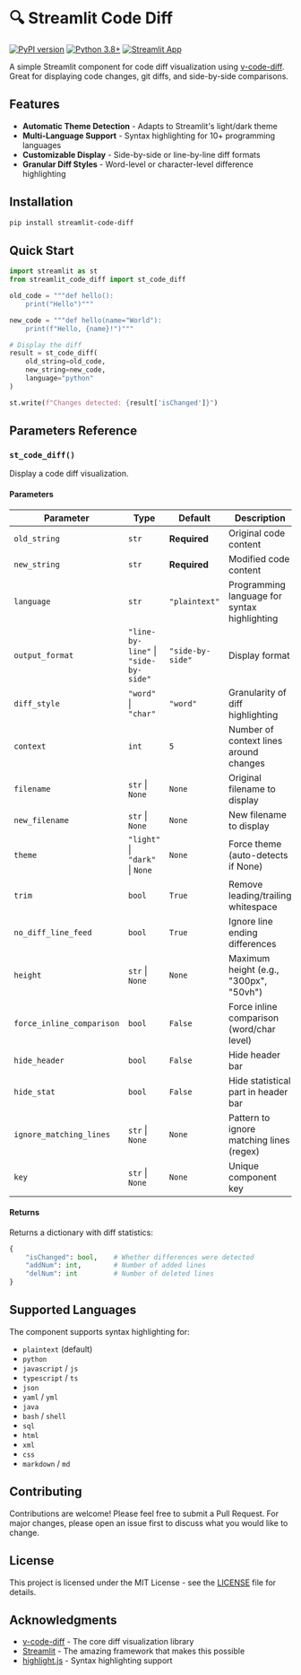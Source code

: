 # 🔍 Streamlit Code Diff

[![PyPI version](https://badge.fury.io/py/streamlit-code-diff.svg)](https://badge.fury.io/py/streamlit-code-diff)
[![Python 3.8+](https://img.shields.io/badge/python-3.8+-blue.svg)](https://www.python.org/downloads/)
[![Streamlit App](https://static.streamlit.io/badges/streamlit_badge_black_white.svg)](https://streamlit-code-diff-demo.streamlit.app)

A simple Streamlit component for code diff visualization using [v-code-diff](https://github.com/keguigong/v-code-diff). Great for displaying code changes, git diffs, and side-by-side comparisons.

## Features
- **Automatic Theme Detection** - Adapts to Streamlit's light/dark theme
- **Multi-Language Support** - Syntax highlighting for 10+ programming languages
- **Customizable Display** - Side-by-side or line-by-line diff formats
- **Granular Diff Styles** - Word-level or character-level difference highlighting

## Installation

```bash
pip install streamlit-code-diff
```

## Quick Start

```python
import streamlit as st
from streamlit_code_diff import st_code_diff

old_code = """def hello():
    print("Hello")"""

new_code = """def hello(name="World"):
    print(f"Hello, {name}!")"""

# Display the diff
result = st_code_diff(
    old_string=old_code,
    new_string=new_code,
    language="python"
)

st.write(f"Changes detected: {result['isChanged']}")
```

## Parameters Reference

### `st_code_diff()`

Display a code diff visualization.

#### Parameters

| Parameter | Type | Default | Description |
|-----------|------|---------|-------------|
| `old_string` | `str` | **Required** | Original code content |
| `new_string` | `str` | **Required** | Modified code content |
| `language` | `str` | `"plaintext"` | Programming language for syntax highlighting |
| `output_format` | `"line-by-line"` \| `"side-by-side"` | `"side-by-side"` | Display format |
| `diff_style` | `"word"` \| `"char"` | `"word"` | Granularity of diff highlighting |
| `context` | `int` | `5` | Number of context lines around changes |
| `filename` | `str` \| `None` | `None` | Original filename to display |
| `new_filename` | `str` \| `None` | `None` | New filename to display |
| `theme` | `"light"` \| `"dark"` \| `None` | `None` | Force theme (auto-detects if None) |
| `trim` | `bool` | `True` | Remove leading/trailing whitespace |
| `no_diff_line_feed` | `bool` | `True` | Ignore line ending differences |
| `height` | `str` \| `None` | `None` | Maximum height (e.g., "300px", "50vh") |
| `force_inline_comparison` | `bool` | `False` | Force inline comparison (word/char level) |
| `hide_header` | `bool` | `False` | Hide header bar |
| `hide_stat` | `bool` | `False` | Hide statistical part in header bar |
| `ignore_matching_lines` | `str` \| `None` | `None` | Pattern to ignore matching lines (regex) |
| `key` | `str` \| `None` | `None` | Unique component key |

#### Returns

Returns a dictionary with diff statistics:

```python
{
    "isChanged": bool,    # Whether differences were detected
    "addNum": int,        # Number of added lines
    "delNum": int         # Number of deleted lines
}
```

## Supported Languages

The component supports syntax highlighting for:

- `plaintext` (default)
- `python`
- `javascript` / `js`
- `typescript` / `ts`
- `json`
- `yaml` / `yml`
- `java`
- `bash` / `shell`
- `sql`
- `html`
- `xml`
- `css`
- `markdown` / `md`

## Contributing

Contributions are welcome! Please feel free to submit a Pull Request. For major changes, please open an issue first to discuss what you would like to change.

## License

This project is licensed under the MIT License - see the [LICENSE](LICENSE) file for details.

## Acknowledgments

- [v-code-diff](https://github.com/keguigong/v-code-diff) - The core diff visualization library
- [Streamlit](https://streamlit.io/) - The amazing framework that makes this possible
- [highlight.js](https://highlightjs.org/) - Syntax highlighting support
